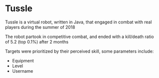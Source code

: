 # Tussle

Tussle is a virtual robot, written in Java, that engaged in combat with real players during the summer of 2018

The robot partook in competitive combat, and ended with a kill/death ratio of 5.2 (top 0.1%) after 2 months

Targets were prioritized by their perceived skill, some parameters include:
* Equipment
* Level
* Username

